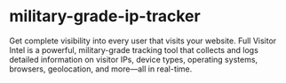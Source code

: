 # military-grade-ip-tracker
Get complete visibility into every user that visits your website. Full Visitor Intel is a powerful, military-grade tracking tool that collects and logs detailed information on visitor IPs, device types, operating systems, browsers, geolocation, and more—all in real-time.
